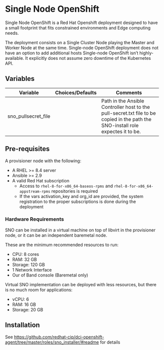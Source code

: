 # Single Node OpenShift
Single Node OpenShift is a Red Hat Openshift deployment designed to have a small footprint that fits constrained environments and Edge computing needs.

The deployment consists on  a Single Cluster Node playing the Master and Worker Node at the same time. Single-node OpenShift deployment does not have an option to add additional hosts Single-node OpenShift isn’t highly-available. It explicitly does not assume zero downtime of the Kubernetes API.

## Variables

| Variable | Choices/Defaults | Comments |
|----------|------------------|----------|
| sno_pullsecret_file |       | Path in the Ansible Controller host to the pull-secret.txt file to be copied in the path the SNO-install role expectes it to be. |

## Pre-requisites

A provisioner node with the following:
- A RHEL >= 8.4 server
- Ansible >= 2.9
- A valid Red Hat subscription
  - Access to `rhel-8-for-x86_64-baseos-rpms` and `rhel-8-for-x86_64-appstream-rpms` repositories is required
  - If the vars activation_key and org_id are provided, the system registration to the proper subscriptions is done during the deployment

### Hardware Requirements

SNO can be installed in a virtual machine on top of libvirt in the provisioner node, or it can be an independent baremetal node.

These are the minimum recommended resources to run:
- CPU: 8 cores
- RAM: 32 GB
- Storage: 120 GB
- 1 Network Interface
- Our of Band console (Baremetal only)

Virtual SNO implementation can be deployed with less resources, but there is no much room for applications:
- vCPU: 6
- RAM: 16 GB
- Storage: 20 GB

## Installation

See https://github.com/redhat-cip/dci-openshift-agent/tree/master/roles/sno_installer/#readme for details
